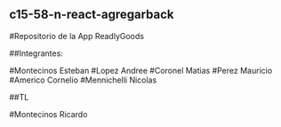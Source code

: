 ## c15-58-n-react-agregarback
#Repositorio de la App ReadlyGoods

##Integrantes:

#Montecinos Esteban
#Lopez Andree
#Coronel Matias
#Perez Mauricio
#Americo Cornelio
#Mennichelli Nicolas

##TL

#Montecinos Ricardo
